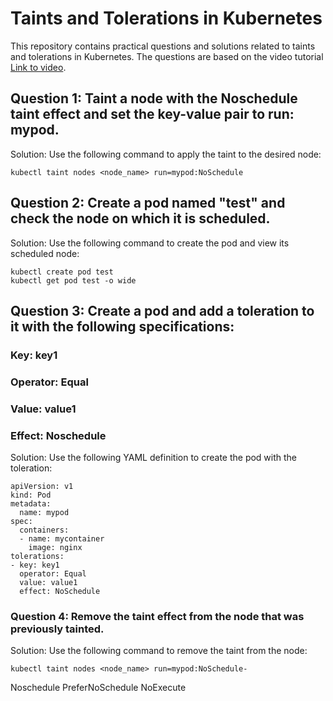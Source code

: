 # Taints and Tolerations in Kubernetes
This repository contains practical questions and solutions related to taints and tolerations in Kubernetes. The questions are based on the video tutorial [Link to video](https://youtu.be/y4UarwGKZQQ).

## Question 1: Taint a node with the Noschedule taint effect and set the key-value pair to run: mypod.
Solution: Use the following command to apply the taint to the desired node:
```
kubectl taint nodes <node_name> run=mypod:NoSchedule
```

## Question 2: Create a pod named "test" and check the node on which it is scheduled.
Solution: Use the following command to create the pod and view its scheduled node:
```
kubectl create pod test
kubectl get pod test -o wide
```

## Question 3: Create a pod and add a toleration to it with the following specifications:
### Key: key1
### Operator: Equal
### Value: value1
### Effect: Noschedule
Solution: Use the following YAML definition to create the pod with the toleration:
```
apiVersion: v1
kind: Pod
metadata:
  name: mypod
spec:
  containers:
  - name: mycontainer
    image: nginx
tolerations:
- key: key1
  operator: Equal
  value: value1
  effect: NoSchedule
```

### Question 4: Remove the taint effect from the node that was previously tainted.
Solution: Use the following command to remove the taint from the node:
```
kubectl taint nodes <node_name> run=mypod:NoSchedule-
```
Noschedule
PreferNoSchedule
NoExecute